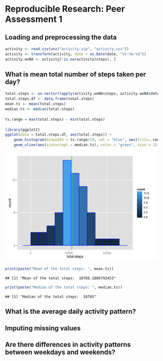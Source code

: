 # Reproducible Research: Peer Assessment 1


## Loading and preprocessing the data

```r
activity <- read.csv(unz("activity.zip", "activity.csv"))
activity <- transform(activity, date = as.Date(date, "%Y-%m-%d"))
activity.woNA <- activity[!is.na(activity$steps), ]
```

## What is mean total number of steps taken per day?

```r
total.steps <- as.vector(tapply(activity.woNA$steps, activity.woNA$date, sum))
total.steps.df <- data.frame(total.steps)
mean.ts <- mean(total.steps)
median.ts <- median(total.steps)

ts.range = max(total.steps) - min(total.steps)

library(ggplot2)
ggplot(data = total.steps.df, aes(total.steps)) + 
    geom_histogram(binwidth = ts.range/10, col = "blue", aes(fill=..count..)) + 
    geom_vline(aes(xintercept = median.ts), color = "green", size = 1)
```

![](PA1_template_files/figure-html/totals-1.png) 

```r
print(paste("Mean of the total steps: ", mean.ts))
```

```
## [1] "Mean of the total steps:  10766.1886792453"
```

```r
print(paste("Median of the total steps: ", median.ts))
```

```
## [1] "Median of the total steps:  10765"
```

## What is the average daily activity pattern?



## Imputing missing values



## Are there differences in activity patterns between weekdays and weekends?
